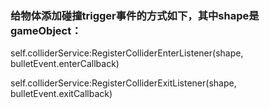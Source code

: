 ### 给物体添加碰撞trigger事件的方式如下，其中shape是gameObject：

self.colliderService:RegisterColliderEnterListener(shape, bulletEvent.enterCallback)


self.colliderService:RegisterColliderExitListener(shape, bulletEvent.exitCallback)